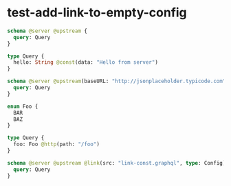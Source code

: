 # test-add-link-to-empty-config

```graphql @file:link-const.graphql
schema @server @upstream {
  query: Query
}

type Query {
  hello: String @const(data: "Hello from server")
}
```

```graphql @file:link-enum.graphql
schema @server @upstream(baseURL: "http://jsonplaceholder.typicode.com") {
  query: Query
}

enum Foo {
  BAR
  BAZ
}

type Query {
  foo: Foo @http(path: "/foo")
}
```

```graphql @server
schema @server @upstream @link(src: "link-const.graphql", type: Config) @link(src: "link-enum.graphql", type: Config) {
  query: Query
}
```
